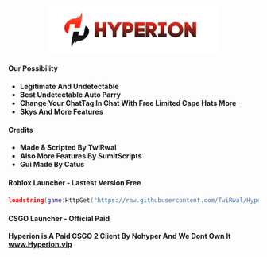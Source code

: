 
<p align="center">
    <img src="https://raw.githubusercontent.com/TwiRwal/HyperionForRblx/main/Assets/HyperionBanner.png" style="width: 69%">
</p>
</div>

#### Our Possibility
- **Legitimate And Undetectable**
- **Best Undetectable Auto Parry**
- **Change Your ChatTag In Chat With Free Limited Cape Hats More**
- **Skys And More Features**
#### Credits
- **Made & Scripted By TwiRwal**
- **Also More Features By SumitScripts**
- **Gui Made By Catus**
#### Roblox Launcher - Lastest Version Free
```lua
loadstring(game:HttpGet("https://raw.githubusercontent.com/TwiRwal/Hyperion/main/Launcher"))()
```
#### CSGO Launcher - Official Paid
**Hyperion is A Paid CSGO 2 Client By Nohyper And We Dont Own It**
**www.Hyperion.vip**

